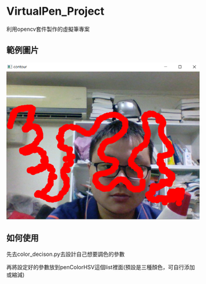 # VirtualPen_Project
利用opencv套件製作的虛擬筆專案

## 範例圖片
![範例圖片](https://github.com/steven88161815/VirtualPen_Project/blob/main/%E7%AF%84%E4%BE%8B%E5%9C%96%E7%89%87.png)

## 如何使用
先去color_decison.py去設計自己想要調色的參數

再將設定好的參數放到penColorHSV這個list裡面(預設是三種顏色，可自行添加或縮減)

